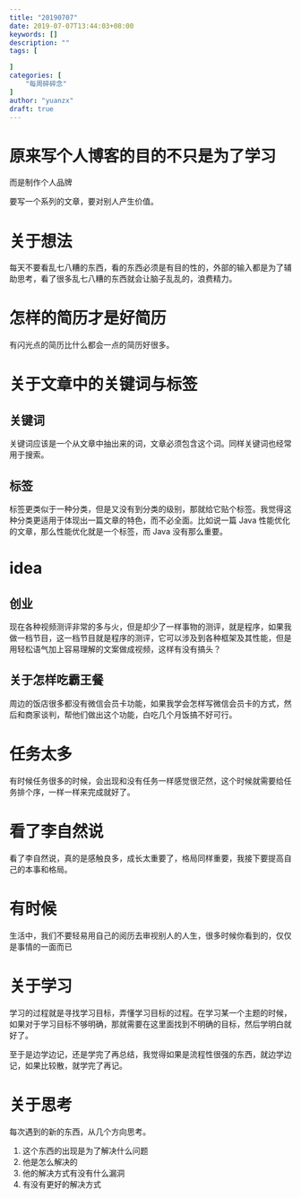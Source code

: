 ```yaml
---
title: "20190707"
date: 2019-07-07T13:44:03+08:00
keywords: []
description: ""
tags: [

]
categories: [
    "每周碎碎念"
]
author: "yuanzx"
draft: true
---
```


# 原来写个人博客的目的不只是为了学习

而是制作个人品牌

要写一个系列的文章，要对别人产生价值。

# 关于想法

每天不要看乱七八糟的东西，看的东西必须是有目的性的，外部的输入都是为了辅助思考，看了很多乱七八糟的东西就会让脑子乱乱的，浪费精力。

# 怎样的简历才是好简历

有闪光点的简历比什么都会一点的简历好很多。

# 关于文章中的关键词与标签

## 关键词

关键词应该是一个从文章中抽出来的词，文章必须包含这个词。同样关键词也经常用于搜索。

## 标签

标签更类似于一种分类，但是又没有到分类的级别，那就给它贴个标签。我觉得这种分类更适用于体现出一篇文章的特色，而不必全面。比如说一篇 Java 性能优化的文章，那么性能优化就是一个标签，而 Java 没有那么重要。

# idea

## 创业

现在各种视频测评非常的多与火，但是却少了一样事物的测评，就是程序，如果我做一档节目，这一档节目就是程序的测评，它可以涉及到各种框架及其性能，但是用轻松语气加上容易理解的文案做成视频，这样有没有搞头？

## 关于怎样吃霸王餐

周边的饭店很多都没有微信会员卡功能，如果我学会怎样写微信会员卡的方式，然后和商家谈判，帮他们做出这个功能，白吃几个月饭搞不好可行。

# 任务太多

有时候任务很多的时候，会出现和没有任务一样感觉很茫然，这个时候就需要给任务排个序，一样一样来完成就好了。

# 看了李自然说

看了李自然说，真的是感触良多，成长太重要了，格局同样重要，我接下要提高自己的本事和格局。

# 有时候

生活中，我们不要轻易用自己的阅历去审视别人的人生，很多时候你看到的，仅仅是事情的一面而已

# 关于学习

学习的过程就是寻找学习目标，弄懂学习目标的过程。在学习某一个主题的时候，如果对于学习目标不够明确，那就需要在这里面找到不明确的目标，然后学明白就好了。

至于是边学边记，还是学完了再总结，我觉得如果是流程性很强的东西，就边学边记，如果比较散，就学完了再记。

# 关于思考

每次遇到的新的东西，从几个方向思考。

1. 这个东西的出现是为了解决什么问题
2. 他是怎么解决的
3. 他的解决方式有没有什么漏洞
4. 有没有更好的解决方式

